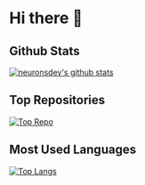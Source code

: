 # Hi there 👋
## Github Stats
[![neuronsdev's github stats](https://github-readme-stats.vercel.app/api?username=neuronsdev&count_private=true&theme=dark&hide_title=true)](https://www.youtube.com/watch?v=dQw4w9WgXcQ) 

## Top Repositories

[![Top Repo](https://github-readme-stats.vercel.app/api/pin/?username=neuronsdev&repo=neuronsdev.github.io&theme=dark)](https://www.youtube.com/watch?v=dQw4w9WgXcQ)

## Most Used Languages
[![Top Langs](https://github-readme-stats.vercel.app/api/top-langs/?username=neuronsdev&theme=dark&layout=compact&hide_title=true)](https://www.youtube.com/watch?v=dQw4w9WgXcQ)

